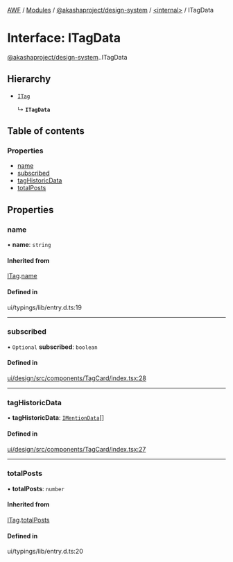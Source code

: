 [AWF](../README.md) / [Modules](../modules.md) / [@akashaproject/design-system](../modules/akashaproject_design_system.md) / [<internal\>](../modules/akashaproject_design_system._internal_.md) / ITagData

# Interface: ITagData

[@akashaproject/design-system](../modules/akashaproject_design_system.md).[<internal>](../modules/akashaproject_design_system._internal_.md).ITagData

## Hierarchy

- [`ITag`](akashaproject_design_system._internal_.ITag.md)

  ↳ **`ITagData`**

## Table of contents

### Properties

- [name](akashaproject_design_system._internal_.ITagData.md#name)
- [subscribed](akashaproject_design_system._internal_.ITagData.md#subscribed)
- [tagHistoricData](akashaproject_design_system._internal_.ITagData.md#taghistoricdata)
- [totalPosts](akashaproject_design_system._internal_.ITagData.md#totalposts)

## Properties

### name

• **name**: `string`

#### Inherited from

[ITag](akashaproject_design_system._internal_.ITag.md).[name](akashaproject_design_system._internal_.ITag.md#name)

#### Defined in

ui/typings/lib/entry.d.ts:19

___

### subscribed

• `Optional` **subscribed**: `boolean`

#### Defined in

[ui/design/src/components/TagCard/index.tsx:28](https://github.com/AKASHAorg/akasha-world-framework/blob/d81a7246/ui/design/src/components/TagCard/index.tsx#L28)

___

### tagHistoricData

• **tagHistoricData**: [`IMentionData`](akashaproject_design_system._internal_.IMentionData.md)[]

#### Defined in

[ui/design/src/components/TagCard/index.tsx:27](https://github.com/AKASHAorg/akasha-world-framework/blob/d81a7246/ui/design/src/components/TagCard/index.tsx#L27)

___

### totalPosts

• **totalPosts**: `number`

#### Inherited from

[ITag](akashaproject_design_system._internal_.ITag.md).[totalPosts](akashaproject_design_system._internal_.ITag.md#totalposts)

#### Defined in

ui/typings/lib/entry.d.ts:20
